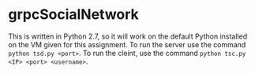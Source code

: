 # grpcSocialNetwork

This is written in Python 2.7, so it will work on the default Python installed on the VM given for this assignment.
To run the server use the command `python tsd.py <port>`.
To run the cleint, use the command `python tsc.py <IP> <port> <username>`. 

